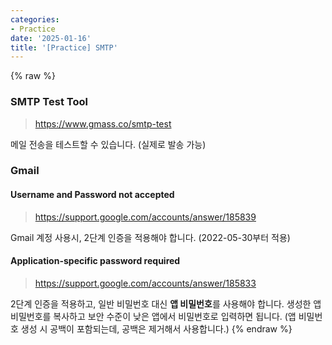 ```yaml
---
categories:
- Practice
date: '2025-01-16'
title: '[Practice] SMTP'
---
```


{% raw %}
### SMTP Test Tool
> https://www.gmass.co/smtp-test<br>

메일 전송을 테스트할 수 있습니다. (실제로 발송 가능)

### Gmail
#### Username and Password not accepted
> https://support.google.com/accounts/answer/185839<br>

Gmail 계정 사용시, 2단계 인증을 적용해야 합니다. (2022-05-30부터 적용)

#### Application-specific password required
> https://support.google.com/accounts/answer/185833<br>

2단계 인증을 적용하고, 일반 비밀번호 대신 **앱 비밀번호**를 사용해야 합니다. 생성한 앱 비밀번호를 복사하고 보안 수준이 낮은 앱에서 비밀번호로 입력하면 됩니다. (앱 비밀번호 생성 시 공백이 포함되는데, 공백은 제거해서 사용합니다.)
{% endraw %}